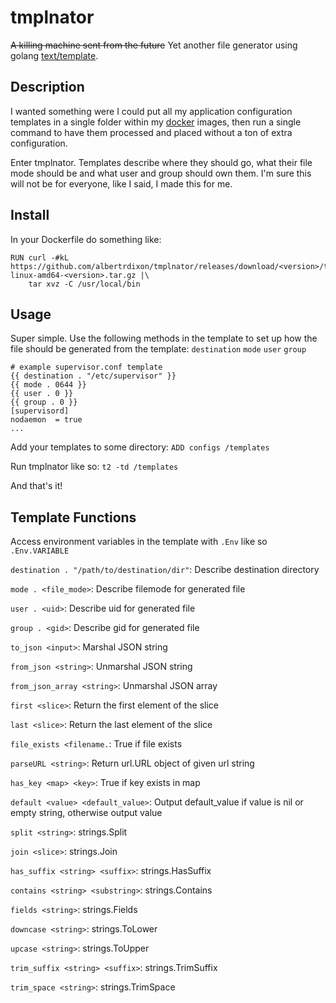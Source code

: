 # tmplnator

~~A killing machine sent from the future~~ 
Yet another file generator using golang [text/template](http://golang.org/pkg/text/template/).

## Description

I wanted something were I could put all my application configuration templates in a single folder within my [docker](https://www.docker.com/) images, then run a single command to have them processed and placed without a ton of extra configuration.

Enter tmplnator. Templates describe where they should go, what their file mode should be and what user and group should own them. I'm sure this will not be for everyone, like I said, I made this for me.

## Install

In your Dockerfile do something like:

```
RUN curl -#kL https://github.com/albertrdixon/tmplnator/releases/download/<version>/tnator-linux-amd64-<version>.tar.gz |\
    tar xvz -C /usr/local/bin
```

## Usage

Super simple. Use the following methods in the template to set up how the file should be generated from the template: `destination` `mode` `user` `group`

```
# example supervisor.conf template
{{ destination . "/etc/supervisor" }}
{{ mode . 0644 }}
{{ user . 0 }}
{{ group . 0 }}
[supervisord]
nodaemon  = true
...
```

Add your templates to some directory: `ADD configs /templates`

Run tmplnator like so: `t2 -td /templates`

And that's it!

## Template Functions

Access environment variables in the template with `.Env` like so `.Env.VARIABLE`

`destination . "/path/to/destination/dir"`: Describe destination directory

`mode . <file_mode>`: Describe filemode for generated file

`user . <uid>`: Describe uid for generated file

`group . <gid>`: Describe gid for generated file

`to_json <input>`: Marshal JSON string

`from_json <string>`: Unmarshal JSON string

`from_json_array <string>`: Unmarshal JSON array

`first <slice>`: Return the first element of the slice

`last <slice>`: Return the last element of the slice

`file_exists <filename.`: True if file exists

`parseURL <string>`: Return url.URL object of given url string

`has_key <map> <key>`: True if key exists in map

`default <value> <default_value>`: Output default_value if value is nil or empty string, otherwise output value

`split <string>`: strings.Split

`join <slice>`: strings.Join

`has_suffix <string> <suffix>`: strings.HasSuffix

`contains <string> <substring>`: strings.Contains

`fields <string>`: strings.Fields

`downcase <string>`: strings.ToLower

`upcase <string>`: strings.ToUpper

`trim_suffix <string> <suffix>`: strings.TrimSuffix

`trim_space <string>`: strings.TrimSpace
